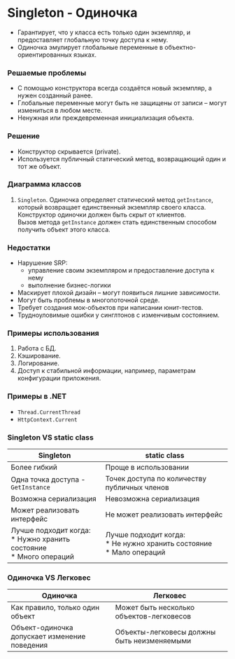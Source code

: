 ﻿# Singleton - Одиночка
* Гарантирует, что у класса есть только один экземпляр, и предоставляет глобальную точку доступа к нему.
* Одиночка эмулирует глобальные переменные в объектно-ориентированных языках.

### Решаемые проблемы
* С помощью конструктора всегда создаётся новый экземпляр, а нужен созданный ранее.
* Глобальные переменные могут быть не защищены от записи – могут измениться в любом месте.
* Ненужная или преждевременная инициализация объекта.

### Решение
* Конструктор скрывается (private).
* Используется публичный статический метод, возвращающий один и тот же объект.

### Диаграмма классов
1. `Singleton`. Одиночка определяет статический метод `getInstance`, который возвращает единственный экземпляр своего класса.  
Конструктор одиночки должен быть скрыт от клиентов.  
Вызов метода `getInstance` должен стать единственным способом получить объект этого класса.

### Недостатки
* Нарушение SRP:
    * управление своим экземпляром и предоставление доступа к нему
    * выполнение бизнес-логики
* Маскирует плохой дизайн – могут появиться лишние зависимости.
* Могут быть проблемы в многопоточной среде.
* Требует создания мок-объектов при написании юнит-тестов.
* Трудноуловимые ошибки у синглтонов с изменчивым состоянием.

### Примеры использования
1. Работа с БД.
2. Кэширование.
3. Логирование.
4. Доступ к стабильной информации, например, параметрам конфигурации приложения.

### Примеры в .NET
* `Thread.CurrentThread`
* `HttpContext.Current`

### Singleton VS static class
| Singleton                                                                | static class                                                               |
|--------------------------------------------------------------------------|----------------------------------------------------------------------------|
| Более гибкий                                                             | Проще в использовании                                                      |
| Одна точка доступа - `GetInstance`                                       | Точек доступа по количеству публичных членов                               |
| Возможна сериализация                                                    | Невозможна сериализация                                                    |
| Может реализовать интерфейс                                              | Не может реализовать интерфейс                                             |
| Лучше подходит когда:<br/>* Нужно хранить состояние<br/>* Много операций | Лучше подходит когда:<br/>* Не нужно хранить состояние<br/>* Мало операций |

### Одиночка VS Легковес
| Одиночка                                      | Легковес                                    |
|-----------------------------------------------|---------------------------------------------|
| Как правило, только один объект               | Может быть несколько объектов-легковесов    |
| Объект-одиночка допускает изменение поведения | Объекты-легковесы должны быть неизменяемыми |
